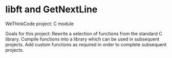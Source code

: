 # libft and GetNextLine

WeThinkCode project: C module

Goals for this project:
Rewrite a selection of functions from the standard C library.
Compile functions into a library which can be used in subsequent projects.
Add custom functions as required in order to complete subsequent projects.
